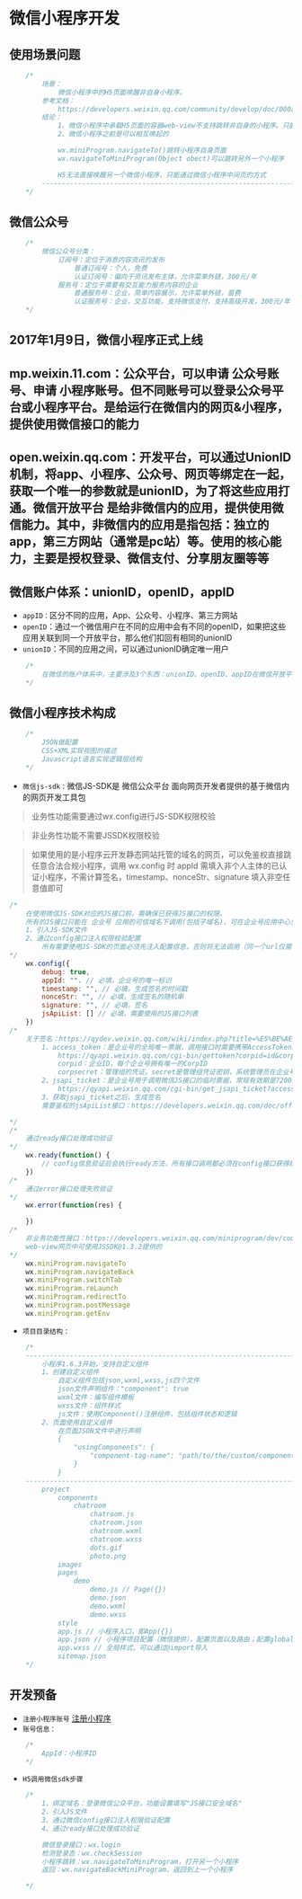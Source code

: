 # 微信小程序开发
## 使用场景问题
```js
    /*
        场景：
            微信小程序中的H5页面唤醒非自身小程序。
        参考文档：
            https://developers.weixin.qq.com/community/develop/doc/000a6eec018c8843dc691d56e56009
        结论：
            1、微信小程序中承载H5页面的容器web-view不支持跳转非自身的小程序。只能跳转当前小程序页面。
            2、微信小程序之前是可以相互唤起的

            wx.miniProgram.navigateTo()跳转小程序自身页面
            wx.navigateToMiniProgram(Object obect)可以跳转另外一个小程序

            H5无法直接唤醒另一个微信小程序，只能通过微信小程序中间页的方式
        -----------------------------------------------------------------------------
    */ 
```
## 微信公众号
```js
    /*
        微信公众号分类：
            订阅号：定位于消息内容资讯的发布
                普通订阅号：个人，免费
                认证订阅号：偏向于资讯发布主体，允许菜单外链，300元/年
            服务号：定位于需要有交互能力服务内容的企业
                普通服务号：企业，简单内容展示，允许菜单外链，苗费
                认证服务号：企业，交互功能，支持微信支付，支持高级开发，300元/年
    */ 
```
## 2017年1月9日，微信小程序正式上线
## mp.weixin.11.com：公众平台，可以申请 公众号账号、申请 小程序账号。但不同账号可以登录公众号平台或小程序平台。是给运行在微信内的网页&小程序，提供使用微信接口的能力
## open.weixin.qq.com：开发平台，可以通过UnionID机制，将app、小程序、公众号、网页等绑定在一起，获取一个唯一的参数就是unionID，为了将这些应用打通。微信开放平台 是给非微信内的应用，提供使用微信能力。其中，非微信内的应用是指包括：独立的app，第三方网站（通常是pc站）等。使用的核心能力，主要是授权登录、微信支付、分享朋友圈等等
## 微信账户体系：unionID，openID，appID
* `appID：`区分不同的应用，App、公众号、小程序、第三方网站
* `openID`：通过一个微信用户在不同的应用中会有不同的openID，如果把这些应用关联到同一个开放平台，那么他们扣回有相同的unionID
* `unionID`：不同的应用之间，可以通过unionID确定唯一用户

```js
    /*
        在微信的账户体系中，主要涉及3个东西：unionID、openID、appID在微信开放平台上，可以绑定自己的App、公众号、第三方网站等，把他们通过开放平台关联起来其中，不同的应用（包括App、公众号等），会分配唯一的appID，通过 appID 来对应用做区分同一个用户在不同的应用里，会拥有不同的openID。不过，如果把这些应用关联到同一个开放平台，那么他们就会有相同的unionID。不同的应用之间，我们可以通过unionID来确定唯一用户PS：注意，在开放平台绑定App或是公众号等应用时，最好要确保他们都是同一个主体（也就是上传的主体证件/公司信息是一样的），不然部分权限会申请不下来，到时候换主体就麻烦了~
    */ 
```
## 微信小程序技术构成
```js
    /*
        JSON做配置
        CSS+XML实现视图的描述
        Javascript语言实现逻辑层结构
    */ 
```
* `微信js-sdk：`微信JS-SDK是 微信公众平台 面向网页开发者提供的基于微信内的网页开发工具包
> 业务性功能需要通过wx.config进行JS-SDK权限校验

> 非业务性功能不需要JSSDK权限校验

> 如果使用的是小程序云开发静态网站托管的域名的网页，可以免鉴权直接跳任意合法合规小程序，调用 wx.config 时 appId 需填入非个人主体的已认证小程序，不需计算签名，timestamp、nonceStr、signature 填入非空任意值即可
```js
/*
    在使用微信JS-SDK对应的JS接口前，需确保已获得JS接口的权限。
    所有的JS接口只能在 企业号 应用的可信域名下调用(包括子域名)，可在企业号应用中心里设置应用可信域名
    1、引入JS-SDK文件
    2、通过config接口注入权限校验配置
        所有需要使用JS-SDK的页面必须先注入配置信息，否则将无法调用（同一个url仅需调用一次，对于变化url的SPA的web app可在每次url变化时进行调用,目前Android微信客户端不支持pushState的H5新特性，所以使用pushState来实现web app的页面会导致签名失败，此问题会在Android6.2中修复）
*/ 
    wx.config({
        debug: true,
        appId: "". // 必填，企业号的唯一标识
        timestamp: "", // 必填，生成签名的时间戳
        nonceStr: "", // 必填，生成签名的随机串
        signature: "", // 必填，签名
        jsApiList: [] // 必填，需要使用的JS接口列表
    })
/*
    关于签名：https://qydev.weixin.qq.com/wiki/index.php?title=%E5%BE%AE%E4%BF%A1JS-SDK%E6%8E%A5%E5%8F%A3
        1、access_token：是企业号的全局唯一票据，调用接口时需要携带AccessToken。需要用GroupID和Secret换取。常规情况，access_token有效期是7200s。请求方式：
            https://qyapi.weixin.qq.com/cgi-bin/gettoken?corpid=id&corpsecret=secrect
            corpid：企业ID，每个企业号拥有唯一的CorpID
            corpsecret：管理组的凭证。secret是管理组凭证密钥，系统管理员在企业号管理后台创建管理组时，企业号后台为该管理组分配一个唯一的secret。通过该secret能够确定管理组，及管理组所拥有的对应用、通讯录、接口的访问权限。
        2、jsapi_ticket：是企业号用于调用微信JS接口的临时票据，常规有效期是7200s，通过access_token获取。由于获取jsapi_ticket的api调用次数非常有限，频繁刷新jsapi_ticket会导致api调用受限，影响自身业务，开发者必须在自己的服务全局缓存jsapi_ticket。请求方式：
            https://qyapi.weixin.qq.com/cgi-bin/get_jsapi_ticket?access_token=ACCESS_TOKEN
        3、获取jsapi_ticket之后，生成签名
        需要鉴权的jsApiList接口：https://developers.weixin.qq.com/doc/offiaccount/OA_Web_Apps/JS-SDK.html#63

*/ 
/*
    通过ready接口处理成功验证
*/ 
    wx.ready(function() {
        // config信息验证后会执行ready方法，所有接口调用都必须在config接口获得结果之后，config是一个客户端的异步操作，所以如果需要在页面加载时就调用相关接口，则须把相关接口放在ready函数中调用来确保正确执行。对于用户触发时才调用的接口，则可以直接调用，不需要放在ready函数中
    })
/*
    通过error接口处理失败验证
*/ 
    wx.error(function(res) {

    })
/*
    非业务功能性接口：https://developers.weixin.qq.com/miniprogram/dev/component/web-view.html
    web-view网页中可使用JSSDK@1.3.2提供的
*/ 
    wx.miniProgram.navigateTo
    wx.miniProgram.navigateBack
    wx.miniProgram.switchTab
    wx.miniProgram.reLaunch
    wx.miniProgram.redirectTo
    wx.miniProgram.postMessage
    wx.miniProgram.getEnv
```
* `项目目录结构：`
```js
    /*
    ------------------------------------------------------------------------------------
        小程序1.6.3开始，支持自定义组件
        1、创建自定义组件
            自定义组件包括json,wxml,wxss,js四个文件
            json文件声明组件："component": true
            wxml文件：编写组件模板
            wxss文件：组件样式
            js文件：使用Component()注册组件，包括组件状态和逻辑
        2、页面使用自定义组件
            在页面JSON文件中进行声明
            {
                "usingComponents": {
                    "component-tag-name": "path/to/the/custom/component"
                }
            }
    ------------------------------------------------------------------------------------
        project
            components
                chatroom
                    chatroom.js
                    chatroom.json
                    chatroom.wxml
                    chatroom.wxss
                    dots.gif
                    photo.png
            images
            pages
                demo
                    demo.js // Page({})
                    demo.json
                    demo.wxml
                    demo.wxss
            style
            app.js // 小程序入口，即App({})
            app.json // 小程序项目配置（微信提供），配置页面以及路由；配置global对象；其它配置
            app.wxss // 全局样式，可以通过@import导入
            sitemap.json
    */ 
```
## 开发预备
* `注册小程序账号`
[注册小程序](https://mp.weixin.qq.com/cgi-bin/registermidpage?action=index&lang=zh_CN&token=)
* `账号信息：`
```js
    /*
        AppId：小程序ID
    */ 
```
* `H5调用微信sdk步骤`
```js
    /*
        1、绑定域名：登录微信公众平台，功能设置填写"JS接口安全域名"
        2、引入JS文件
        3、通过微信config接口注入权限验证配置
        4、通过ready接口处理成功验证

        微信登录接口：wx.login
        检测登录态：wx.checkSession
        小程序跳转：wx.navigateToMiniProgram，打开另一个小程序
        返回：wx.navigateBackMiniProgram，返回到上一个小程序

    */ 
```
